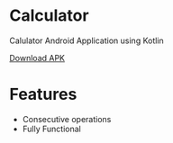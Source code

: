 # Calculator
Calulator Android Application using Kotlin

[Download APK](https://github.com/jagritvats/Calculator/releases/tag/v1.0)

# Features

- Consecutive operations
- Fully Functional
